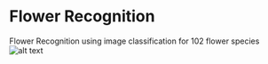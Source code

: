 # Flower Recognition

 Flower Recognition using image classification for 102 flower species
![alt text](https://github.com/ushashwat/flower_recognition/blob/master/Flowers.png)
